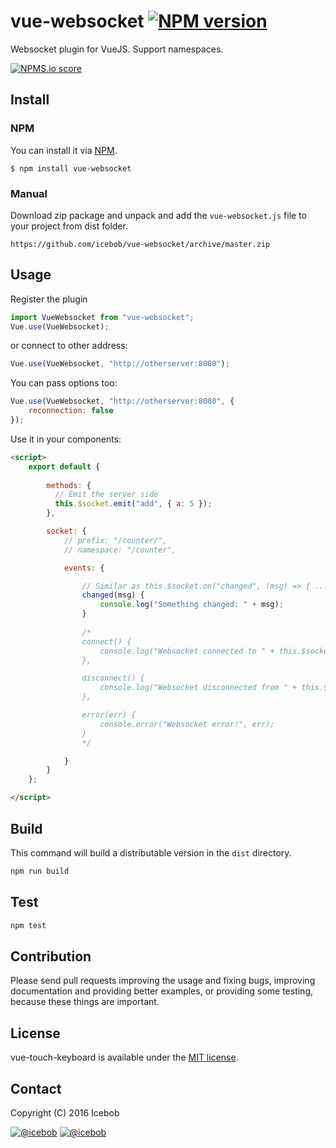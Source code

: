 # vue-websocket [![NPM version](https://img.shields.io/npm/v/vue-websocket.svg)](https://www.npmjs.com/package/vue-websocket)
Websocket plugin for VueJS. Support namespaces.

[![NPMS.io score](https://badges.npms.io/vue-websocket.svg)]()


## Install
### NPM
You can install it via [NPM](http://npmjs.org/).
```
$ npm install vue-websocket
```
### Manual
Download zip package and unpack and add the `vue-websocket.js` file to your project from dist folder.
```
https://github.com/icebob/vue-websocket/archive/master.zip
```

## Usage
Register the plugin
```js
import VueWebsocket from "vue-websocket";
Vue.use(VueWebsocket);
```
or connect to other address:
```js
Vue.use(VueWebsocket, "http://otherserver:8080");
```
You can pass options too:
```js
Vue.use(VueWebsocket, "http://otherserver:8080", {
	reconnection: false
});
```


Use it in your components:
```html
<script>
	export default {
		
		methods: {
		  // Emit the server side
		  this.$socket.emit("add", { a: 5 });    
		},

		socket: {
			// prefix: "/counter/",
			// namespace: "/counter",

			events: {

				// Similar as this.$socket.on("changed", (msg) => { ... });
				changed(msg) {
					console.log("Something changed: " + msg);
				}
				
				/*
				connect() {
					console.log("Websocket connected to " + this.$socket.nsp);
				},

				disconnect() {
					console.log("Websocket disconnected from " + this.$socket.nsp);
				},

				error(err) {
					console.error("Websocket error!", err);
				}
				*/

			}
		}
	};

</script>
```

## Build
This command will build a distributable version in the `dist` directory.
```bash
npm run build
```

## Test
```bash
npm test
```

## Contribution
Please send pull requests improving the usage and fixing bugs, improving documentation and providing better examples, or providing some testing, because these things are important.

## License
vue-touch-keyboard is available under the [MIT license](https://tldrlegal.com/license/mit-license).

## Contact

Copyright (C) 2016 Icebob

[![@icebob](https://img.shields.io/badge/github-icebob-green.svg)](https://github.com/icebob) [![@icebob](https://img.shields.io/badge/twitter-Icebobcsi-blue.svg)](https://twitter.com/Icebobcsi)
